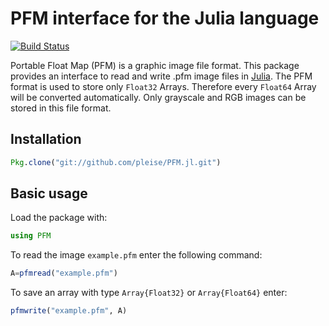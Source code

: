# PFM interface for the Julia language

[![Build Status](https://travis-ci.org/pleise/PFM.jl.svg?branch=master)](https://travis-ci.org/pleise/PFM.jl)

Portable Float Map (PFM) is a graphic image file format. This package provides an interface to read and write .pfm image files in [Julia]. The PFM format is used to store only ```Float32``` Arrays. Therefore every ```Float64``` Array will be converted automatically. Only grayscale and RGB images can be stored in this file format.

## Installation
```julia
Pkg.clone("git://github.com/pleise/PFM.jl.git")
```

## Basic usage

Load the package with:
```julia
using PFM
```
To read the image ```example.pfm``` enter the following command:
```julia
A=pfmread("example.pfm")
```
To save an array with type ```Array{Float32}``` or ```Array{Float64}``` enter:
```julia
pfmwrite("example.pfm", A)
```












[Julia]: http://julialang.org "Julia"
